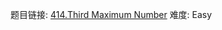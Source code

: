 题目链接: [414.Third Maximum Number][1]
难度: Easy

[1]: https://leetcode.com/problems/third-maximum-number
